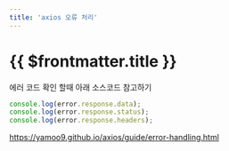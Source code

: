 ```yaml
---
title: 'axios 오류 처리'
---
```


# {{ $frontmatter.title }}




에러 코드 확인 할때 아래 소스코드 참고하기



```js
console.log(error.response.data);
console.log(error.response.status);
console.log(error.response.headers);
```


https://yamoo9.github.io/axios/guide/error-handling.html